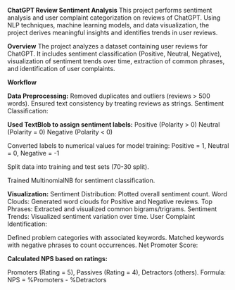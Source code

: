 **ChatGPT Review Sentiment Analysis**
This project performs sentiment analysis and user complaint categorization on reviews of ChatGPT. 
Using NLP techniques, machine learning models, and data visualization, the project derives meaningful insights and identifies trends in user reviews.


**Overview**
The project analyzes a dataset containing user reviews for ChatGPT. 
It includes sentiment classification (Positive, Neutral, Negative), visualization of sentiment trends over time, extraction of common phrases, and identification of user complaints.

**Workflow**

**Data Preprocessing:**
Removed duplicates and outliers (reviews > 500 words).
Ensured text consistency by treating reviews as strings.
Sentiment Classification:

**Used TextBlob to assign sentiment labels:**
Positive (Polarity > 0)
Neutral (Polarity = 0)
Negative (Polarity < 0)

Converted labels to numerical values for model training:
Positive = 1, Neutral = 0, Negative = -1

Split data into training and test sets (70-30 split).

Trained MultinomialNB for sentiment classification.

**Visualization:**
Sentiment Distribution: Plotted overall sentiment count.
Word Clouds: Generated word clouds for Positive and Negative reviews.
Top Phrases: Extracted and visualized common bigrams/trigrams.
Sentiment Trends: Visualized sentiment variation over time.
User Complaint Identification:

Defined problem categories with associated keywords.
Matched keywords with negative phrases to count occurrences.
Net Promoter Score:

**Calculated NPS based on ratings:**

Promoters (Rating = 5), Passives (Rating = 4), Detractors (others).
Formula: NPS = %Promoters - %Detractors
